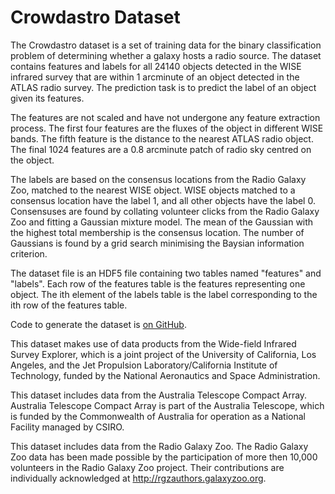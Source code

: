 # Crowdastro Dataset

The Crowdastro dataset is a set of training data for the binary classification problem of determining whether a galaxy hosts a radio source. The dataset contains features and labels for all 24140 objects detected in the WISE infrared survey that are within 1 arcminute of an object detected in the ATLAS radio survey. The prediction task is to predict the label of an object given its features.

The features are not scaled and have not undergone any feature extraction process. The first four features are the fluxes of the object in different WISE bands. The fifth feature is the distance to the nearest ATLAS radio object. The final 1024 features are a 0.8 arcminute patch of radio sky centred on the object.

The labels are based on the consensus locations from the Radio Galaxy Zoo, matched to the nearest WISE object. WISE objects matched to a consensus location have the label 1, and all other objects have the label 0. Consensuses are found by collating volunteer clicks from the Radio Galaxy Zoo and fitting a Gaussian mixture model. The mean of the Gaussian with the highest total membership is the consensus location. The number of Gaussians is found by a grid search minimising the Baysian information criterion.

The dataset file is an HDF5 file containing two tables named "features" and "labels". Each row of the features table is the features representing one object. The ith element of the labels table is the label corresponding to the ith row of the features table.

Code to generate the dataset is [on GitHub](https://github.com/chengsoonong/crowdastro).

This dataset makes use of data products from the Wide-field Infrared Survey Explorer, which is a joint project of the University of California, Los Angeles, and the Jet Propulsion Laboratory/California Institute of Technology, funded by the National Aeronautics and Space Administration.

This dataset includes data from the Australia Telescope Compact Array. Australia Telescope Compact Array is part of the Australia Telescope, which is funded by the Commonwealth of Australia for operation as a National Facility managed by CSIRO.

This dataset includes data from the Radio Galaxy Zoo. The Radio Galaxy Zoo data has been made possible by the participation of more then 10,000 volunteers in the Radio Galaxy Zoo project. Their contributions are individually acknowledged at http://rgzauthors.galaxyzoo.org.
